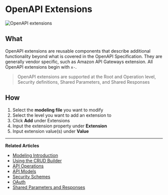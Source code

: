 # OpenAPI Extensions 

![OpenAPI extensions](https://github.com/stoplightio/docs/blob/develop/assets/imagesv2/extensions.png?raw=true)

## What 

OpenAPI extensions are reusable components that describe additional functionality beyond what is covered in the OpenAPI Specification. They are generally vendor specific, such as Amazon API Gateways extension. All OpenAPI extensions begin with ```x-```.

> OpenAPI extensions are supported at the Root and Operation level, Security definitions, Shared Parameters, and Shared Responses 

## How 
1. Select the **modeling file** you want to modify 
2. Select the level you want to add an extension to 
3. Click **Add** under Extensions
4. Input the extension property under **Extension**
5. Input extension value(s) under **Value** 

---
**Related Articles**
- [Modeling Introduction](/modeling/introduction)
- [Using the CRUD Builder](/modeling/modeling-with-openapi/using-the-crud-builder)
- [API Operations](/modeling/modeling-with-openapi/api-operations)
- [API Models](/modeling/modeling-with-openapi/api-models)
- [Security Schemes](/modeling/modeling-with-openapi/security-schemes)
- [OAuth](/modeling/modeling-with-openapi/oauth)
- [Shared Parameters and Responses](/modeling/modeling-with-openapi/shared-parameters-and-responses)
